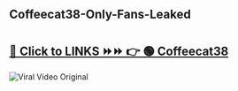 
 ## Coffeecat38-Only-Fans-Leaked

# <h2><a href="https://clipsfans.com/Coffeecat38&ref=git">🔗 Click to LINKS ⏩⏩ 👉 🟢 Coffeecat38 </a></h2>

<a href="https://clipsfans.com/Coffeecat38&ref=git" rel="nofollow" data-target="animated-image.originalLink"><img src="https://i.ibb.co.com/xMMVF88/686577567.gif" alt="Viral Video Original" style="max-width: 100%; display: inline-block;" data-target="animated-image.originalImage"></a>
